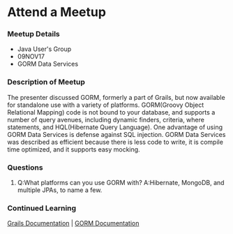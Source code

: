 # Attend a Meetup

### Meetup Details
* Java User's Group
* 09NOV17
* GORM Data Services

### Description of Meetup
The presenter discussed GORM, formerly a part of Grails, but now available for standalone use with a variety of platforms. GORM(Groovy Object Relational Mapping) code is not bound to your database, and supports a number of query avenues, including dynamic finders, criteria, where statements, and HQL(Hibernate Query Language). One advantage of using GORM Data Services is defense against SQL injection. GORM Data Services was described as efficient because there is less code to write, it is compile time optimized, and it supports easy mocking.

### Questions
1. Q:What platforms can you use GORM with? A:Hibernate, MongoDB, and multiple JPAs, to name a few.

### Continued Learning
[Grails Documentation](http://docs.grails.org/latest/guide/single.html) |
[GORM Documentation](http://gorm.grails.org/latest/hibernate/manual/index.html)
